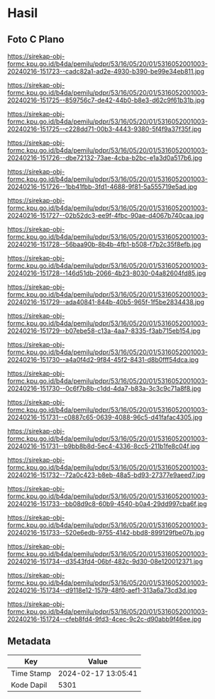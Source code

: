 # Hasil

## Foto C Plano

https://sirekap-obj-formc.kpu.go.id/b4da/pemilu/pdpr/53/16/05/20/01/5316052001003-20240216-151723--cadc82a1-ad2e-4930-b390-be99e34eb811.jpg

https://sirekap-obj-formc.kpu.go.id/b4da/pemilu/pdpr/53/16/05/20/01/5316052001003-20240216-151725--859756c7-de42-44b0-b8e3-d62c9f61b31b.jpg

https://sirekap-obj-formc.kpu.go.id/b4da/pemilu/pdpr/53/16/05/20/01/5316052001003-20240216-151725--c228dd71-00b3-4443-9380-5f4f9a37f35f.jpg

https://sirekap-obj-formc.kpu.go.id/b4da/pemilu/pdpr/53/16/05/20/01/5316052001003-20240216-151726--dbe72132-73ae-4cba-b2bc-e1a3d0a517b6.jpg

https://sirekap-obj-formc.kpu.go.id/b4da/pemilu/pdpr/53/16/05/20/01/5316052001003-20240216-151726--1bb41fbb-3fd1-4688-9f81-5a555719e5ad.jpg

https://sirekap-obj-formc.kpu.go.id/b4da/pemilu/pdpr/53/16/05/20/01/5316052001003-20240216-151727--02b52dc3-ee9f-4fbc-90ae-d4067b740caa.jpg

https://sirekap-obj-formc.kpu.go.id/b4da/pemilu/pdpr/53/16/05/20/01/5316052001003-20240216-151728--56baa90b-8b4b-4fb1-b508-f7b2c35f8efb.jpg

https://sirekap-obj-formc.kpu.go.id/b4da/pemilu/pdpr/53/16/05/20/01/5316052001003-20240216-151728--146d51db-2066-4b23-8030-04a82604fd85.jpg

https://sirekap-obj-formc.kpu.go.id/b4da/pemilu/pdpr/53/16/05/20/01/5316052001003-20240216-151729--ada40841-844b-40b5-965f-1f5be2834438.jpg

https://sirekap-obj-formc.kpu.go.id/b4da/pemilu/pdpr/53/16/05/20/01/5316052001003-20240216-151729--b07ebe58-c13a-4aa7-8335-f3ab715eb154.jpg

https://sirekap-obj-formc.kpu.go.id/b4da/pemilu/pdpr/53/16/05/20/01/5316052001003-20240216-151730--a4a0f4d2-9f84-45f2-8431-d8b0fff54dca.jpg

https://sirekap-obj-formc.kpu.go.id/b4da/pemilu/pdpr/53/16/05/20/01/5316052001003-20240216-151730--0c6f7b8b-c1dd-4da7-b83a-3c3c9c71a8f8.jpg

https://sirekap-obj-formc.kpu.go.id/b4da/pemilu/pdpr/53/16/05/20/01/5316052001003-20240216-151731--c0887c65-0639-4088-96c5-d41fafac4305.jpg

https://sirekap-obj-formc.kpu.go.id/b4da/pemilu/pdpr/53/16/05/20/01/5316052001003-20240216-151731--b9bb8b8d-5ec4-4336-8cc5-211b1fe8c04f.jpg

https://sirekap-obj-formc.kpu.go.id/b4da/pemilu/pdpr/53/16/05/20/01/5316052001003-20240216-151732--72a0c423-b8eb-48a5-bd93-27377e9aeed7.jpg

https://sirekap-obj-formc.kpu.go.id/b4da/pemilu/pdpr/53/16/05/20/01/5316052001003-20240216-151733--bb08d9c8-60b9-4540-b0a4-29dd997cba6f.jpg

https://sirekap-obj-formc.kpu.go.id/b4da/pemilu/pdpr/53/16/05/20/01/5316052001003-20240216-151733--520e6edb-9755-4142-bbd8-899129fbe07b.jpg

https://sirekap-obj-formc.kpu.go.id/b4da/pemilu/pdpr/53/16/05/20/01/5316052001003-20240216-151734--d3543fd4-06bf-482c-9d30-08e120012371.jpg

https://sirekap-obj-formc.kpu.go.id/b4da/pemilu/pdpr/53/16/05/20/01/5316052001003-20240216-151734--d9118e12-1579-48f0-aef1-313a6a73cd3d.jpg

https://sirekap-obj-formc.kpu.go.id/b4da/pemilu/pdpr/53/16/05/20/01/5316052001003-20240216-151724--cfeb8fd4-9fd3-4cec-9c2c-d90abb9f46ee.jpg


## Metadata

| Key        | Value               |
| ---------- | ------------------- |
| Time Stamp | 2024-02-17 13:05:41 |
| Kode Dapil | 5301                |



